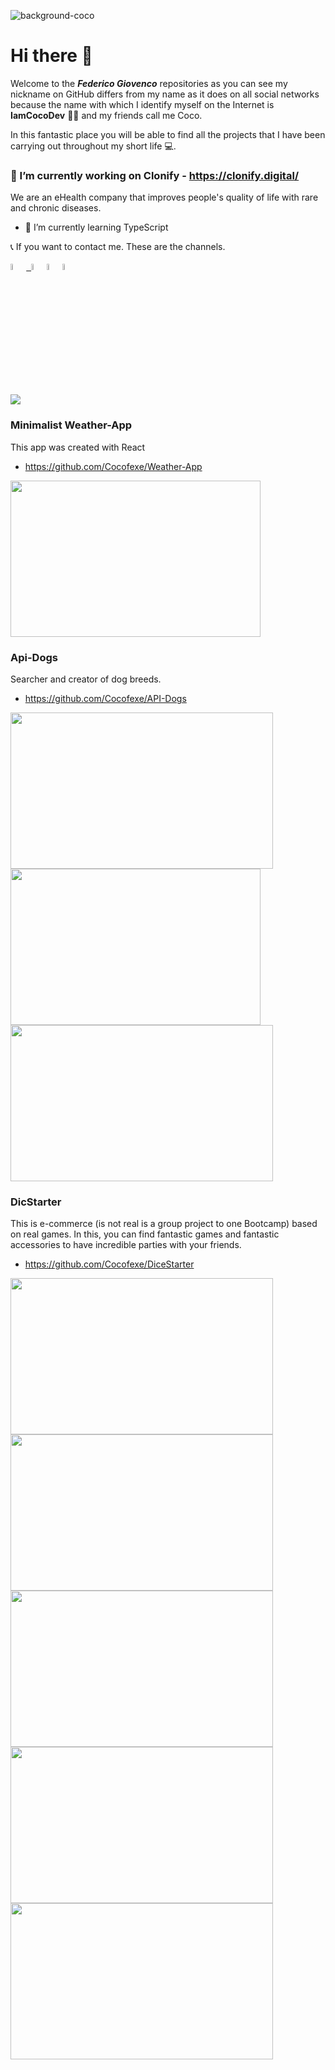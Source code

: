 ![background-coco](https://user-images.githubusercontent.com/48165276/120646762-3923b000-c450-11eb-89d6-0948bacddecc.png)
# Hi there 👋
Welcome to the ***Federico Giovenco*** repositories as you can see my nickname on GitHub differs from my name as it does on all social networks because the name with which I identify myself on the Internet is **IamCocoDev** 👨‍💻 and my friends call me Coco.

In this fantastic place you will be able to find all the projects that I have been carrying out throughout my short life 💻.

### 🔭 I’m currently working on Clonify - https://clonify.digital/

We are an eHealth company that improves people's quality of life with rare and chronic diseases.



- 🌱 I’m currently learning TypeScript

📞 If you want to contact me. These are the channels.

<a href="https://www.linkedin.com/in/federico-giovenco-96929320b/" ><img width="5%" src="https://drive.google.com/file/d/1bj03dHdz12o0RYxuDeYhkOfWFQxmj5_k/view?usp=sharing"> &nbsp;<a href="mailto:giovencofede@gmail.com" ><img width="5%" src="https://cdn.icon-icons.com/icons2/2631/PNG/512/gmail_new_logo_icon_159149.png"><a href="https://twitter.com/cocofexe" ><img width="5%" src="http://assets.stickpng.com/images/580b57fcd9996e24bc43c53e.png"><a href="https://www.instagram.com/fedegiovenco/" ><img width="5%" src="https://image.flaticon.com/icons/png/512/174/174855.png">
 
 <a><img src='https://img.shields.io/badge/+541167910548-my_phone_number-1B8C26?style=for-the-badge&logo=phone&logoColor=white&labelColor=101010' /></a>

### Minimalist Weather-App

This app was created with React 

- https://github.com/Cocofexe/Weather-App 
<img height="250" width="400" src='https://user-images.githubusercontent.com/48165276/120644272-86eae900-c44d-11eb-8400-ce649aee4dc6.png'>

 ### Api-Dogs
 Searcher and creator of dog breeds.
- https://github.com/Cocofexe/API-Dogs

<img height="250" width="420" src='https://user-images.githubusercontent.com/48165276/120645443-d0880380-c44e-11eb-8c49-c9ce0a5f6878.png'> <img height="250" width="400" src='https://user-images.githubusercontent.com/48165276/120645457-d382f400-c44e-11eb-90d3-6bd40f99b92a.png'> 
<img height="250" width="420" src='https://user-images.githubusercontent.com/48165276/120645463-d54cb780-c44e-11eb-9f8f-e9b8ad61008a.png'>

 ### DicStarter
This is e-commerce (is not real is a group project to one Bootcamp) based on real games. In this, you can find fantastic games and fantastic accessories to have incredible parties with your friends.

- https://github.com/Cocofexe/DiceStarter

<img height="250" width="420" src='https://user-images.githubusercontent.com/48165276/120648699-522d6080-c452-11eb-88c1-d1b911854692.png'><img height="250" width="420" src='https://user-images.githubusercontent.com/48165276/120648741-5e192280-c452-11eb-85e2-885c062510d0.png'>
<img height="250" width="420" src='https://user-images.githubusercontent.com/48165276/120648794-6a9d7b00-c452-11eb-9622-7c5f6d54a6f7.png'><img height="250" width="420" src='https://user-images.githubusercontent.com/48165276/120648822-71c48900-c452-11eb-881c-29b77ce436a2.png'>
<img height="250" width="420" src='https://user-images.githubusercontent.com/48165276/120649102-c536d700-c452-11eb-843a-7a12b6ce5fd3.png'>

<!--
**Cocofexe/Cocofexe** is a ✨ _special_ ✨ repository because its `README.md` (this file) appears on your GitHub profile.

Here are some ideas to get you started:


- 🔭 I’m currently working on ...
- 🌱 I’m currently learning ...
- 👯 I’m looking to collaborate on ...
- 🤔 I’m looking for help with ...
- 💬 Ask me about ...
- 📫 How to reach me: ...
- 😄 Pronouns: ...
- ⚡ Fun fact: ...
-->
